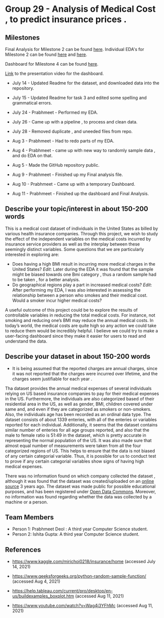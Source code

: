 # Group 29 - Analysis of Medical Cost , to predict insurance prices .

## Milestones

Final Analysis for Milestone 2 can be found [here](https://github.com/data301-2021-summer2/group29-project/blob/main/analysis/Analysis_task4.md).
Individual EDA's for Milestone 2 can be found [here](https://github.com/data301-2021-summer2/group29-project/blob/main/analysis/Ishita%20Gupta/Milestone2.ipynb) and [here](https://github.com/data301-2021-summer2/group29-project/blob/main/analysis/Prabhmeet%20Deol/DataAnalysis.ipynb).

Dashboard for Milestone 4 can be found [here](https://github.com/data301-2021-summer2/group29-project/blob/main/presentation/FinalDashboard.twbx).

[Link](https://www.youtube.com/watch?v=VIeNYzg3JXM) to the presentation video for the dashboard.

-  July 14 - Updated Readme for the dataset, and downloaded data into the repository.

-  July 15 - Updated Readme for task 3 and edited some spelling and grammatical errors.

-  July 24 - Prabhmeet - Performed my EDA.

-  July 26 - Came up with a pipeline , to process and clean data.

-  July 28 - Removed duplicate , and uneeded files from repo.

-  Aug 3 - Prabhmeet - Had to redo parts of my EDA.

-  Aug 4 - Prabhmeet - came up with new way to randomly sample data , and do EDA on that.

-  Aug 5 - Made the GitHub repository public.

-  Aug 9 - Prabhmeet - Finished up my Final analysis file.

-  Aug 10 - Prabhmeet - Came up with a temporary Dashboard.

-  Aug 11 - Prabhmeet - Finished up the dashboard and Final Analysis.

   




## Describe your topic/interest in about 150-200 words

This is a medical cost dataset of individuals in the United States as billed by various health insurance companies. Through this project, we wish to study the effect of the independent variables on the medical costs incurred by insurance service providers as well as the interplay between these seemingly distinct variables. 
Some questions that we are particularly interested in exploring are:
- Does having a high BMI result in incurring more medical charges in the United States? *Edit*: Later during the EDA it was found that the sample might be biased towards one Bmi category , thus a random sample had to be taken , for a better analysis.
-	Do geographical regions play a part in increased medical costs? *Edit*: After performing my EDA, I was also interested in assessing the relationship between a person who smokes and their medical cost. Would a smoker incur higher medical costs?

A useful outcome of this project could be to explore the results of controllable variables in reducing the total medical costs. For instance, not smoking and reducing one’s BMI may reduce the annual medical costs. In today’s world, the medical costs are quite high so any action we could take to reduce them would be incredibly helpful.
I believe we could try to make a user-facing dashboard since they make it easier for users to read and understand the data.


## Describe your dataset in about 150-200 words

-  It is being assumed that the reported charges are annual charges, since it was not reported that the charges were incurred over lifetime, and the charges seem justifiable for each year .

Tha dataset provides the annual medical expenses of several individuals relying on US based insurance companies to pay for their medical expenses in the US.  Furthermore, the individuals are also categorized based of their residential area in the US, as well as gender, BMI, children covered under same and, and even if they are categorized as smokers or non-smokers. Also, the individuals age has been recorded as an ordinal data type.  The dataset consists of about 1339 enteries, with all of the enteries or variables reported for each individual. Additionally, it seems that the dataset contains similar number of enteries for all age groups reported, and also that the male to female ratio is 51:49 in the dataset, which is pretty accurate in representing the normal population of the US. It was also made sure that almost equal number of measurements were taken from all the four categorized regions of US. This helps to ensure that the data is not biased of any certain categorial variable. Thus, it is possible for us to conduct test to prove if any certain categorial variables show signs of having high medical expenses. 

There was no information found on which company collected the dataset , although it was found that the dataset was created/uploaded on an [online source](https://www.kaggle.com/mirichoi0218/insurance/home) 3 years ago. The dataset was made public for possible educational purposes, and has been registered under [Open Data Commons](https://opendatacommons.org/licenses/dbcl/1-0/). Moreover, no information was found regarding whether the data was collected by a machine or a person.

## Team Members

- Person 1: Prabhmeet Deol : A third year Computer Science student.
- Person 2: Ishita Gupta: A third year Computer Science student.

## References

-  https://www.kaggle.com/mirichoi0218/insurance/home (accessed July 14, 2021)

-  https://www.geeksforgeeks.org/python-random-sample-function/ (accessed Aug 4, 2021)

-  https://help.tableau.com/current/pro/desktop/en-us/buildexamples_boxplot.htm (accessed Aug 11, 2021)

-  https://www.youtube.com/watch?v=Wag4j3YFhMc (accessed Aug 11, 2021)

   
